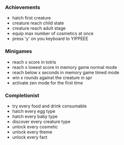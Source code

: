 ### Achievements
- hatch first creature
- creature reach child state
- creature reach adult stage
- equip max number of cosmetics at once
- press 'y' on you keyboard to YIPPEEE

### Minigames
- reach x score in totris
- reach x lowest score in memory game normal mode
- reach below x seconds in memory game timed mode
- win x rounds against the creature in spr
- activate zen mode for the first time

### Completionist
- try every food and drink consumable
- hatch every egg type
- hatch every baby type
- discover every creature type
- unlock every cosmetic
- unlock every theme
- unlock every fact

